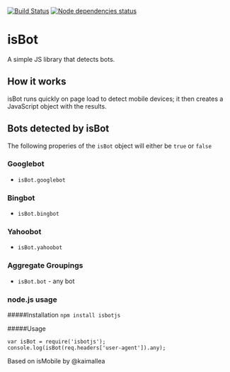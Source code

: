 [![Build Status](https://travis-ci.org/ylecuyer/isBot.svg)](https://travis-ci.org/ylecuyer/isBot)
[![Node dependencies status](https://david-dm.org/ylecuyer/isBot.svg)](https://david-dm.org/ylecuyer/isBot)

# isBot

A simple JS library that detects bots.

## How it works

isBot runs quickly on page load to detect mobile devices; it then creates a JavaScript object with the results.

## Bots detected by isBot

The following properies of the `isBot` object will either be `true` or `false`

### Googlebot

* `isBot.googlebot`

### Bingbot

* `isBot.bingbot`

### Yahoobot

* `isBot.yahoobot`

### Aggregate Groupings

* `isBot.bot` - any bot 

### node.js usage

#####Installation
`npm install isbotjs`

#####Usage
```
var isBot = require('isbotjs');
console.log(isBot(req.headers['user-agent']).any);
```

Based on isMobile by @kaimallea

